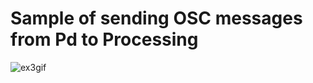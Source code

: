 # Sample of sending OSC messages from Pd to Processing

![ex3gif](https://github.com/enkatsu/pd-p5-session/blob/master/slide/images/ex3/result.gif?raw=true)
